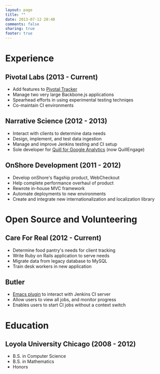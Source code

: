 ```yaml
---
layout: page
title: ""
date: 2013-07-12 20:40
comments: false
sharing: true
footer: true
---
```


# Experience

## Pivotal Labs (2013 - Current)
 - Add features to [Pivotal Tracker](http://www.pivotaltracker.com)
 - Manage two very large Backbone.js applications
 - Spearhead efforts in using experimental testing techniqes
 - Co-maintain CI environments

## Narrative Science (2012 - 2013)
 - Interact with clients to determine data needs
 - Design, implement, and test data ingestion
 - Manage and improve Jenkins testing and CI setup
 - Sole developer for [Quill for Google Analytics](https://quillengage.narrativescience.com/) (now QuillEngage)

## OnShore Development (2011 - 2012)
 - Develop onShore's flagship product, WebCheckout
 - Help complete performance overhaul of product
 - Rewrote in-house MVC framework
 - Automate deployments to new environments
 - Create and integrate new internationalization and localization library

# Open Source and Volunteering
## Care For Real (2012 - Current)
 - Determine food pantry's needs for client tracking
 - Write Ruby on Rails application to serve needs
 - Migrate data from legacy database to MySQL
 - Train desk workers in new application

## Butler
- [Emacs plugin](https://github.com/AshtonKem/Butler) to interact with Jenkins CI server
- Allow users to view all jobs, and monitor progress
- Enables users to start CI jobs without a context switch

# Education
## Loyola University Chicago (2008 - 2012)
- B.S. in Computer Science
- B.S. in Mathematics
- Honors
